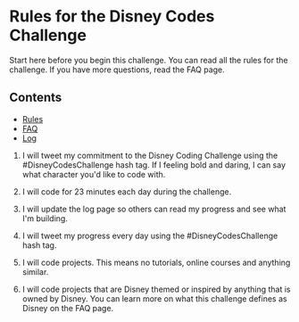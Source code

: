 # Rules for the Disney Codes Challenge

Start here before you begin this challenge. You can read all the rules for the challenge. If you have more questions, read the FAQ page.

## Contents
* [Rules](rules.md)
* [FAQ](FAQ.md)
* [Log](log.md)

1. I will tweet my commitment to the Disney Coding Challenge using the #DisneyCodesChallenge hash tag. If I feeling bold and daring, I can say what character you'd like to code with.

2. I will code for 23 minutes each day during the challenge.

3. I will update the log page so others can read my progress and see what I'm building.

4. I will tweet my progress every day using the #DisneyCodesChallenge hash tag.

5. I will code projects. This means no tutorials, online courses and anything similar.

6. I will code projects that are Disney themed or inspired by anything that is owned by Disney. You can learn more on what this challenge defines as Disney on the FAQ page.
